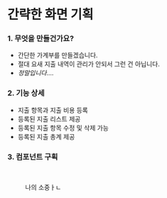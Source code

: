 # 간략한 화면 기획

### 1. 무엇을 만들건가요?

* 간단한 가계부를 만들겠습니다.
* 절대 요새 지출 내역이 관리가 안되서 그런 건 아닙니다.
* _정말입니다...._

### 2. 기능 상세

* 지출 항목과 지출 비용 등록
* 등록된 지출 리스트 제공
* 등록된 지출 항목 수정 및 삭제 가능
* 등록된 지출 총계 제공

### 3. 컴포넌트 구획

<figure><img src="../.gitbook/assets/스크린샷 2024-03-07 오후 11.00.14.png" alt="" width="375"><figcaption><p>나의 소중ㅏㄴ</p></figcaption></figure>
